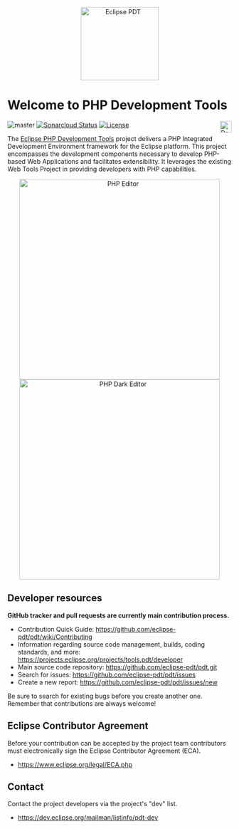 <p align="center">
<a href="https://www.eclipse.org/pdt/"><img src="https://projects.eclipse.org/sites/default/files/phplogo.png" alt="Eclipse PDT" align="middle" width="175" height="164" /></a>
<p>

# Welcome to PHP Development Tools

![master](https://github.com/eclipse/pdt/workflows/Tycho%20build/badge.svg)
[![Sonarcloud Status](https://sonarcloud.io/api/project_badges/measure?project=eclipse-tools.pdt.main&metric=alert_status)](https://sonarcloud.io/dashboard?id=eclipse-tools.pdt.main)
[![License](https://img.shields.io/badge/License-EPL%202.0-green.svg)](https://opensource.org/licenses/EPL-2.0)
<a href="https://marketplace.eclipse.org/marketplace-client-intro?mpc_install=1944539" class="drag" title="Drag to your running Eclipse* workspace. *Requires Eclipse Marketplace Client"><img typeof="foaf:Image" class="img-responsive" src="https://marketplace.eclipse.org/sites/all/themes/solstice/public/images/marketplace/btn-install.png" align="right" height="26" alt="Drag to your running Eclipse* workspace. *Requires Eclipse Marketplace Client" /></a>


The [Eclipse PHP Development Tools](https://www.eclipse.org/pdt/) project delivers a PHP Integrated Development Environment
framework for the Eclipse platform. This project encompasses the development
components necessary to develop PHP-based Web Applications and facilitates
extensibility. It leverages the existing Web Tools Project in providing
developers with PHP capabilities.

<p align="center">
<img src="https://www.eclipse.org/pdt/img/shot1-min.png" alt="PHP Editor" width="450" />
<img src="https://www.eclipse.org/pdt/img/shot5-min.png" alt="PHP Dark Editor" width="450" />
</p>

## Developer resources

__GitHub tracker and pull requests are currently main contribution process.__

* Contribution Quick Guide: https://github.com/eclipse-pdt/pdt/wiki/Contributing
* Information regarding source code management, builds, coding standards, and more: https://projects.eclipse.org/projects/tools.pdt/developer
* Main source code repository: https://github.com/eclipse-pdt/pdt.git
* Search for issues: https://github.com/eclipse-pdt/pdt/issues
* Create a new report: https://github.com/eclipse-pdt/pdt/issues/new

Be sure to search for existing bugs before you create another one. Remember that
contributions are always welcome!

## Eclipse Contributor Agreement

Before your contribution can be accepted by the project team contributors must
electronically sign the Eclipse Contributor Agreement (ECA).

* https://www.eclipse.org/legal/ECA.php

## Contact

Contact the project developers via the project's "dev" list.

* https://dev.eclipse.org/mailman/listinfo/pdt-dev
